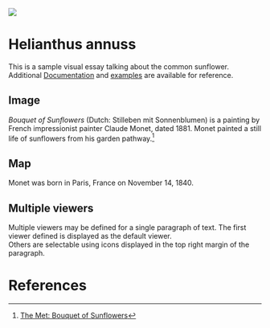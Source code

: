 <a href="https://juncture-digital.org"><img src="https://juncture-digital.org/images/ve-button.png"></a>

<param ve-config 
       title="Helianthus"
       author="Sherri Brown"
       banner="https://upload.wikimedia.org/wikipedia/commons/c/c2/I-40W-Sunflowers.jpg" 
       layout="vertical">

<!-- Entities discussed throughout the essay are typically defined before the essay text and
     are thus available in all text.  Entity identifiers (QIDs) can be found in either
     Wikipedia or Wikidata (https://www.wikidata.org)> -->
<param title="Helianthus annuss" eid="Q171497" aliases="common sunflower"> 
<param title="Carl Linnaeus" eid="Q1043" aliases="Linnaeus"> 
<param title="Genera Plantarum" eid="Qa0975586" aliases="5th edition Genera Plantarum"> 
<param title="Claude Monet" eid="Q296" aliases="Monet"> 
<param title="Paris" eid="Q90" aliases="Paris, France"> 

# Helianthus annuss

This is a sample visual essay talking about the common sunflower.  Additional [Documentation](https://github.com/JSTOR-Labs/juncture/wiki) and [examples](https://jstor-labs.github.io/juncture-examples) are available for reference.
<param ve-image 
       manifest="https://upload.wikimedia.org/wikipedia/commons/2/23/Claude_Monet_052.jpg">

## Image

_Bouquet of Sunflowers_ (Dutch: Stilleben mit Sonnenblumen) is a painting by French impressionist painter Claude Monet, 
dated 1881. Monet painted a still life of sunflowers from his garden pathway.[^1]
<param ve-image 
       label="Bouquet of Sunflowers" 
       description="painting by Claude Monet" 
       license="public domain" 
       url="https://upload.wikimedia.org/wikipedia/commons/2/23/Claude_Monet_052.jpg">

## Map

Monet was born in Paris, France on November 14, 1840. 
<param ve-map center="Q90" zoom="10">

## Multiple viewers

Multiple viewers may be defined for a single paragraph of text.  The first viewer defined is displayed as the default viewer.  
Others are selectable using icons displayed in the top right margin of the paragraph.
<param ve-image 
       manifest="https://iiif.juncture-digital.org/manifest/6dd738aed85597cac540ad31dd5818e86ef7f2918c7b43a9eb3123d5538e6e4c">
<param ve-map center="Q36600" zoom="11">

# References

[^1]: [The Met: Bouquet of Sunflowers](https://www.metmuseum.org/art/collection/search/437112)
